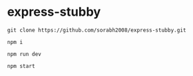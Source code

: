 # express-stubby


`git clone https://github.com/sorabh2008/express-stubby.git`

`npm i`

`npm run dev`

`npm start`